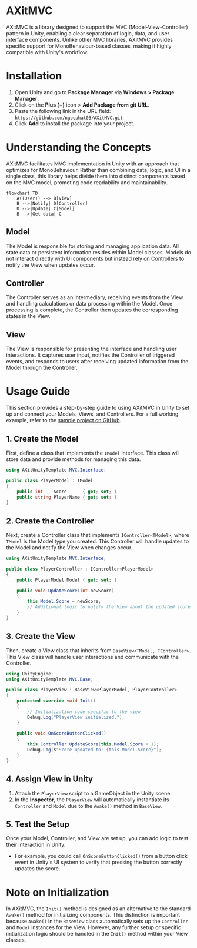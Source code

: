 # **AXitMVC**

AXitMVC is a library designed to support the MVC (Model-View-Controller) pattern in Unity, enabling a clear separation of logic, data, and user interface components. Unlike other MVC libraries, AXitMVC provides specific support for MonoBehaviour-based classes, making it highly compatible with Unity's workflow.

# **Installation**

1. Open Unity and go to **Package Manager** via **Windows > Package Manager**.
2. Click on the **Plus (+)** icon > **Add Package from git URL**.
3. Paste the following link in the URL field: `https://github.com/ngocphat03/AXitMVC.git`
4. Click **Add** to install the package into your project.

# Understanding the Concepts

AXitMVC facilitates MVC implementation in Unity with an approach that optimizes for MonoBehaviour. Rather than combining data, logic, and UI in a single class, this library helps divide them into distinct components based on the MVC model, promoting code readability and maintainability.

```mermaid
flowchart TD
    A((User)) --> B[View]
    B -->|Notify| D[Controller]
    D -->|Update| C[Model]
    B -->|Get data| C
```

## Model

The Model is responsible for storing and managing application data. All state data or persistent information resides within Model classes. Models do not interact directly with UI components but instead rely on Controllers to notify the View when updates occur.

## Controller

The Controller serves as an intermediary, receiving events from the View and handling calculations or data processing within the Model. Once processing is complete, the Controller then updates the corresponding states in the View.

## View

The View is responsible for presenting the interface and handling user interactions. It captures user input, notifies the Controller of triggered events, and responds to users after receiving updated information from the Model through the Controller.

# Usage Guide

This section provides a step-by-step guide to using AXitMVC in Unity to set up and connect your Models, Views, and Controllers. For a full working example, refer to the [sample project on GitHub](https://github.com/ngocphat03/AXitMVC/tree/release/Sample).

## 1. **Create the Model**

First, define a class that implements the `IModel` interface. This class will store data and provide methods for managing this data.

```csharp
using AXitUnityTemplate.MVC.Interface;

public class PlayerModel : IModel
{
    public int    Score      { get; set; }
    public string PlayerName { get; set; }
}
```

## 2. **Create the Controller**

Next, create a Controller class that implements `IController<TModel>`, where `TModel` is the Model type you created. This Controller will handle updates to the Model and notify the View when changes occur.

```csharp
using AXitUnityTemplate.MVC.Interface;

public class PlayerController : IController<PlayerModel>
{
    public PlayerModel Model { get; set; }

    public void UpdateScore(int newScore)
    {
        this.Model.Score = newScore;
        // Additional logic to notify the View about the updated score
    }
}
```

## 3. **Create the View**

Then, create a View class that inherits from `BaseView<TModel, TController>`. This View class will handle user interactions and communicate with the Controller.

```csharp
using UnityEngine;
using AXitUnityTemplate.MVC.Base;

public class PlayerView : BaseView<PlayerModel, PlayerController>
{
    protected override void Init()
    {
        // Initialization code specific to the view
        Debug.Log("PlayerView initialized.");
    }

    public void OnScoreButtonClicked()
    {
        this.Controller.UpdateScore(this.Model.Score + 1);
        Debug.Log($"Score updated to: {this.Model.Score}");
    }
}
```

## 4. **Assign View in Unity**

1. Attach the `PlayerView` script to a GameObject in the Unity scene.
2. In the **Inspector**, the `PlayerView` will automatically instantiate its `Controller` and `Model` due to the `Awake()` method in `BaseView`.

## 5. **Test the Setup**

Once your Model, Controller, and View are set up, you can add logic to test their interaction in Unity.

- For example, you could call `OnScoreButtonClicked()` from a button click event in Unity's UI system to verify that pressing the button correctly updates the score.

# Note on Initialization

In AXitMVC, the `Init()` method is designed as an alternative to the standard `Awake()` method for initializing components. This distinction is important because `Awake()` in the `BaseView` class automatically sets up the `Controller` and `Model` instances for the View. However, any further setup or specific initialization logic should be handled in the `Init()` method within your View classes.